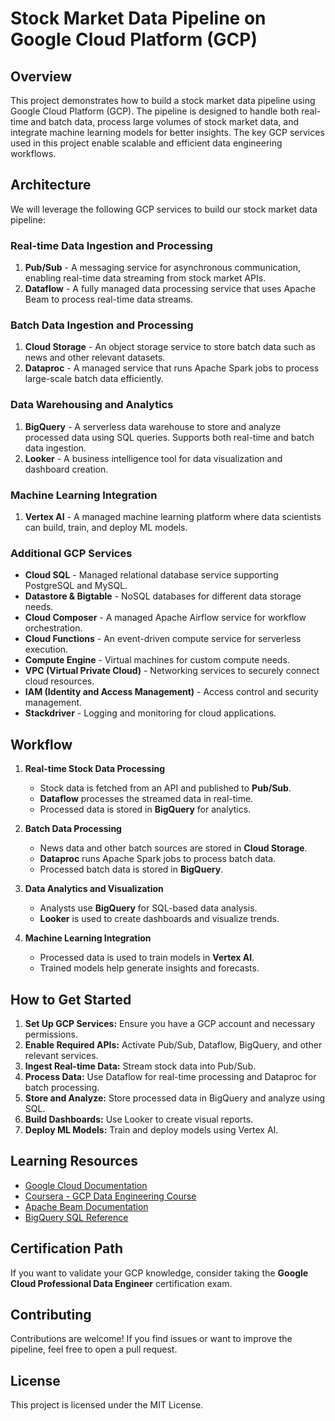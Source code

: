 # Stock Market Data Pipeline on Google Cloud Platform (GCP)

## Overview
This project demonstrates how to build a stock market data pipeline using Google Cloud Platform (GCP). The pipeline is designed to handle both real-time and batch data, process large volumes of stock market data, and integrate machine learning models for better insights. The key GCP services used in this project enable scalable and efficient data engineering workflows.

## Architecture
We will leverage the following GCP services to build our stock market data pipeline:

### **Real-time Data Ingestion and Processing**
1. **Pub/Sub** - A messaging service for asynchronous communication, enabling real-time data streaming from stock market APIs.
2. **Dataflow** - A fully managed data processing service that uses Apache Beam to process real-time data streams.

### **Batch Data Ingestion and Processing**
1. **Cloud Storage** - An object storage service to store batch data such as news and other relevant datasets.
2. **Dataproc** - A managed service that runs Apache Spark jobs to process large-scale batch data efficiently.

### **Data Warehousing and Analytics**
1. **BigQuery** - A serverless data warehouse to store and analyze processed data using SQL queries. Supports both real-time and batch data ingestion.
2. **Looker** - A business intelligence tool for data visualization and dashboard creation.

### **Machine Learning Integration**
1. **Vertex AI** - A managed machine learning platform where data scientists can build, train, and deploy ML models.

### **Additional GCP Services**
- **Cloud SQL** - Managed relational database service supporting PostgreSQL and MySQL.
- **Datastore & Bigtable** - NoSQL databases for different data storage needs.
- **Cloud Composer** - A managed Apache Airflow service for workflow orchestration.
- **Cloud Functions** - An event-driven compute service for serverless execution.
- **Compute Engine** - Virtual machines for custom compute needs.
- **VPC (Virtual Private Cloud)** - Networking services to securely connect cloud resources.
- **IAM (Identity and Access Management)** - Access control and security management.
- **Stackdriver** - Logging and monitoring for cloud applications.

## Workflow
1. **Real-time Stock Data Processing**
   - Stock data is fetched from an API and published to **Pub/Sub**.
   - **Dataflow** processes the streamed data in real-time.
   - Processed data is stored in **BigQuery** for analytics.

2. **Batch Data Processing**
   - News data and other batch sources are stored in **Cloud Storage**.
   - **Dataproc** runs Apache Spark jobs to process batch data.
   - Processed batch data is stored in **BigQuery**.

3. **Data Analytics and Visualization**
   - Analysts use **BigQuery** for SQL-based data analysis.
   - **Looker** is used to create dashboards and visualize trends.

4. **Machine Learning Integration**
   - Processed data is used to train models in **Vertex AI**.
   - Trained models help generate insights and forecasts.

## How to Get Started
1. **Set Up GCP Services:** Ensure you have a GCP account and necessary permissions.
2. **Enable Required APIs:** Activate Pub/Sub, Dataflow, BigQuery, and other relevant services.
3. **Ingest Real-time Data:** Stream stock data into Pub/Sub.
4. **Process Data:** Use Dataflow for real-time processing and Dataproc for batch processing.
5. **Store and Analyze:** Store processed data in BigQuery and analyze using SQL.
6. **Build Dashboards:** Use Looker to create visual reports.
7. **Deploy ML Models:** Train and deploy models using Vertex AI.

## Learning Resources
- [Google Cloud Documentation](https://cloud.google.com/docs)
- [Coursera - GCP Data Engineering Course](https://www.coursera.org)
- [Apache Beam Documentation](https://beam.apache.org)
- [BigQuery SQL Reference](https://cloud.google.com/bigquery/docs/reference/standard-sql)

## Certification Path
If you want to validate your GCP knowledge, consider taking the **Google Cloud Professional Data Engineer** certification exam.

## Contributing
Contributions are welcome! If you find issues or want to improve the pipeline, feel free to open a pull request.

## License
This project is licensed under the MIT License.

